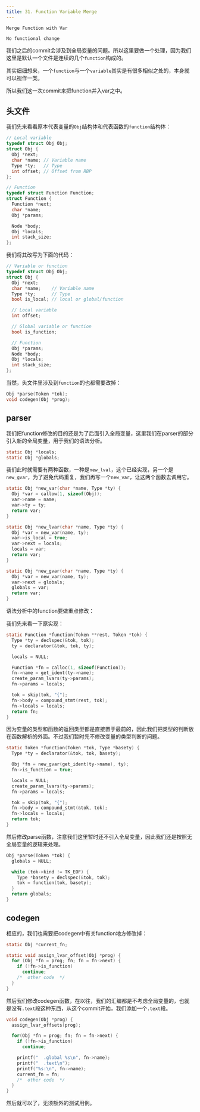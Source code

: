 ```yaml
---
title: 31. Function Variable Merge
---
```


```plaintext
Merge Function with Var

No functional change
```

我们之后的commit会涉及到全局变量的问题。所以这里要做一个处理，因为我们这里是默认一个文件是连续的几个`function`构成的。

其实细细想来，一个`function`与一个`variable`其实是有很多相似之处的，本身就可以视作一类。

所以我们这一次commit来把function并入var之中。

## 头文件

我们先来看看原本代表变量的`Obj`结构体和代表函数的`function`结构体：

```c
// Local variable
typedef struct Obj Obj;
struct Obj {
  Obj *next;
  char *name; // Variable name
  Type *ty;   // Type
  int offset; // Offset from RBP
};

// Function
typedef struct Function Function;
struct Function {
  Function *next;
  char *name;
  Obj *params;

  Node *body;
  Obj *locals;
  int stack_size;
};
```

我们将其改写为下面的代码：

```c
// Variable or function
typedef struct Obj Obj;
struct Obj {
  Obj *next;
  char *name;    // Variable name
  Type *ty;      // Type
  bool is_local; // local or global/function

  // Local variable
  int offset;

  // Global variable or function
  bool is_function;

  // Function
  Obj *params;
  Node *body;
  Obj *locals;
  int stack_size;
};
```

当然，头文件里涉及到`function`的也都需要改掉：

```c
Obj *parse(Token *tok);
void codegen(Obj *prog);
```

## parser

我们把function修改的目的还是为了后面引入全局变量，这里我们在parser的部分引入新的全局变量，用于我们的语法分析。

```c
static Obj *locals;
static Obj *globals;
```

我们此时就需要有两种函数，一种是`new_lval`，这个已经实现，另一个是`new_gvar`，为了避免代码重复，我们再写一个`new_var`，让这两个函数去调用它。

```c
static Obj *new_var(char *name, Type *ty) {
  Obj *var = callow(1, sizeof(Obj));
  var->name = name;
  var->ty = ty;
  return var;
}

static Obj *new_lvar(char *name, Type *ty) {
  Obj *var = new_var(name, ty);
  var->is_local = true;
  var->next = locals;
  locals = var;
  return var;
}

static Obj *new_gvar(char *name, Type *ty) {
  Obj *var = new_var(name, ty);
  var->next = globals;
  globals = var;
  return var;
}
```

语法分析中的function要做重点修改：

我们先来看一下原实现：

```c
static Function *function(Token **rest, Token *tok) {
  Type *ty = declspec(&tok, tok);
  ty = declarator(&tok, tok, ty);

  locals = NULL;

  Function *fn = calloc(1, sizeof(Function));
  fn->name = get_ident(ty->name);
  create_param_lvars(ty->params);
  fn->params = locals;

  tok = skip(tok, "{");
  fn->body = compound_stmt(rest, tok);
  fn->locals = locals;
  return fn;
}
```

因为变量的类型和函数的返回类型都是直接置于最前的，因此我们把类型的判断放在函数解析的外面。不过我们暂时先不修改变量的类型判断的问题。

```c
static Token *function(Token *tok, Type *basety) {
  Type *ty = declarator(&tok, tok, basety);

  Obj *fn = new_gvar(get_ident(ty->name), ty);
  fn->is_function = true;

  locals = NULL;
  create_param_lvars(ty->params);
  fn->params = locals;

  tok = skip(tok, "{");
  fn->body = compound_stmt(&tok, tok);
  fn->locals = locals;
  return tok;
}
```

然后修改parse函数，注意我们这里暂时还不引入全局变量，因此我们还是按照无全局变量的逻辑来处理。

```c
Obj *parse(Token *tok) {
  globals = NULL;

  while (tok->kind != TK_EOF) {
    Type *basety = declspec(&tok, tok);
    tok = function(tok, basety);
  }
  return globals;
}
```

## codegen

相应的，我们也需要把codegen中有关function地方修改掉：

```c
static Obj *current_fn;

static void assign_lvar_offset(Obj *prog) {
  for (Obj *fn = prog; fn; fn = fn->next) {
    if (!fn->is_function)
      continue;
    /*  other code  */
  }
}
```

然后我们修改codegen函数，在以往，我们的汇编都是不考虑全局变量的，也就是没有`.text`段这种东西，从这个commit开始，我们添加一个`.text`段。

```c
void codegen(Obj *prog) {
  assign_lvar_offsets(prog);

  for(Obj *fn = prog; fn; fn = fn->next) {
    if (!fn->is_function)
      continue;

    printf("  .global %s\n", fn->name);
    printf("  .text\n");
    printf("%s:\n", fn->name);
    current_fn = fn;
    /*  other code  */
  }
}
```

然后就可以了，无须额外的测试用例。

‍
